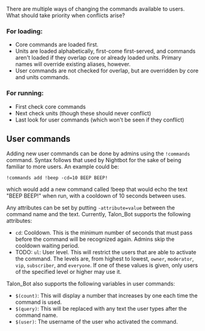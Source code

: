 There are multiple ways of changing the commands available to users.
What should take priority when conflicts arise?

### For loading:
- Core commands are loaded first.
- Units are loaded alphabetically, first-come first-served,
  and commands aren't loaded if they overlap core or already loaded units.
  Primary names will override existing aliases, however.
- User commands are not checked for overlap,
  but are overridden by core and units commands.


### For running:
- First check core commands
- Next check units (though these should never conflict)
- Last look for user commands (which won't be seen if they conflict)



## User commands

Adding new user commands can be done by admins using the `!commands`
command.  Syntax follows that used by Nightbot for the sake of being
familiar to more users.  An example could be:

    !commands add !beep -cd=10 BEEP BEEP!

which would add a new command called !beep that would echo the text "BEEP
BEEP!" when run, with a cooldown of 10 seconds between uses.

Any attributes can be set by putting `-attribute=value` between the
command name and the text. Currently, Talon_Bot supports the following
attributes:

- `cd`: Cooldown.  This is the minimum number of seconds that must pass
  before the command will be recognized again.  Admins skip the cooldown
  waiting period.
- TODO: `ul`: User level.  This will restrict the users that are able to activate the
  command.  The levels are, from highest to lowest, `owner`, `moderator`,
  `vip`, `subscriber`, and `everyone`.  If one of these values is given,
  only users of the specified level or higher may use it.

Talon_Bot also supports the following variables in user commands:

- `$(count)`: This will display a number that increases by one each time
  the command is used.
- `$(query)`: This will be replaced with any text the user types after the
  command name.
- `$(user)`: The username of the user who activated the command.


